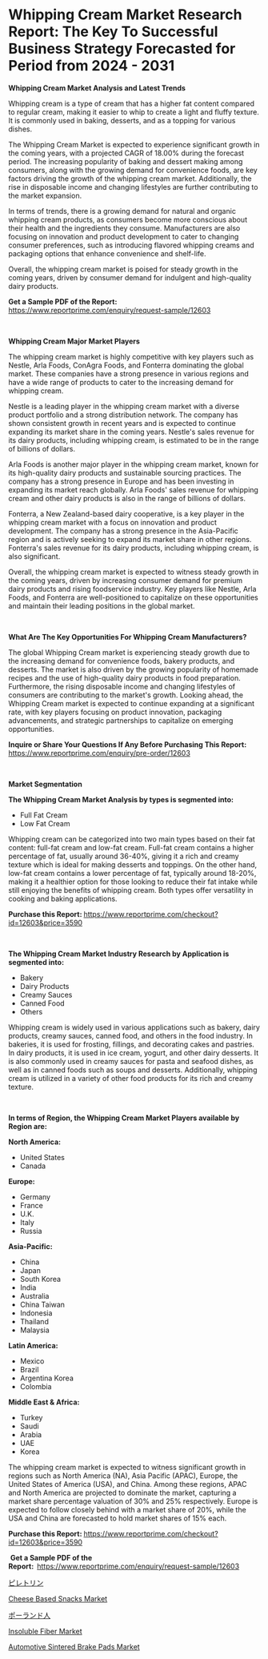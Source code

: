 <p><h1>Whipping Cream Market Research Report: The Key To Successful Business Strategy Forecasted for Period from 2024 - 2031</h1></p><p><strong>Whipping Cream Market Analysis and Latest Trends</strong></p>
<p><p>Whipping cream is a type of cream that has a higher fat content compared to regular cream, making it easier to whip to create a light and fluffy texture. It is commonly used in baking, desserts, and as a topping for various dishes.</p><p>The Whipping Cream Market is expected to experience significant growth in the coming years, with a projected CAGR of 18.00% during the forecast period. The increasing popularity of baking and dessert making among consumers, along with the growing demand for convenience foods, are key factors driving the growth of the whipping cream market. Additionally, the rise in disposable income and changing lifestyles are further contributing to the market expansion.</p><p>In terms of trends, there is a growing demand for natural and organic whipping cream products, as consumers become more conscious about their health and the ingredients they consume. Manufacturers are also focusing on innovation and product development to cater to changing consumer preferences, such as introducing flavored whipping creams and packaging options that enhance convenience and shelf-life.</p><p>Overall, the whipping cream market is poised for steady growth in the coming years, driven by consumer demand for indulgent and high-quality dairy products.</p></p>
<p><strong>Get a Sample PDF of the Report:&nbsp;</strong> <a href="https://www.reportprime.com/enquiry/request-sample/12603">https://www.reportprime.com/enquiry/request-sample/12603</a></p>
<p>&nbsp;</p>
<p><strong>Whipping Cream Major Market Players</strong></p>
<p><p>The whipping cream market is highly competitive with key players such as Nestle, Arla Foods, ConAgra Foods, and Fonterra dominating the global market. These companies have a strong presence in various regions and have a wide range of products to cater to the increasing demand for whipping cream.</p><p>Nestle is a leading player in the whipping cream market with a diverse product portfolio and a strong distribution network. The company has shown consistent growth in recent years and is expected to continue expanding its market share in the coming years. Nestle's sales revenue for its dairy products, including whipping cream, is estimated to be in the range of billions of dollars.</p><p>Arla Foods is another major player in the whipping cream market, known for its high-quality dairy products and sustainable sourcing practices. The company has a strong presence in Europe and has been investing in expanding its market reach globally. Arla Foods' sales revenue for whipping cream and other dairy products is also in the range of billions of dollars.</p><p>Fonterra, a New Zealand-based dairy cooperative, is a key player in the whipping cream market with a focus on innovation and product development. The company has a strong presence in the Asia-Pacific region and is actively seeking to expand its market share in other regions. Fonterra's sales revenue for its dairy products, including whipping cream, is also significant.</p><p>Overall, the whipping cream market is expected to witness steady growth in the coming years, driven by increasing consumer demand for premium dairy products and rising foodservice industry. Key players like Nestle, Arla Foods, and Fonterra are well-positioned to capitalize on these opportunities and maintain their leading positions in the global market.</p></p>
<p>&nbsp;</p>
<p><strong>What Are The Key Opportunities For Whipping Cream Manufacturers?</strong></p>
<p><p>The global Whipping Cream market is experiencing steady growth due to the increasing demand for convenience foods, bakery products, and desserts. The market is also driven by the growing popularity of homemade recipes and the use of high-quality dairy products in food preparation. Furthermore, the rising disposable income and changing lifestyles of consumers are contributing to the market's growth. Looking ahead, the Whipping Cream market is expected to continue expanding at a significant rate, with key players focusing on product innovation, packaging advancements, and strategic partnerships to capitalize on emerging opportunities.</p></p>
<p><strong>Inquire or Share Your Questions If Any Before Purchasing This Report:</strong> <a href="https://www.reportprime.com/enquiry/pre-order/12603">https://www.reportprime.com/enquiry/pre-order/12603</a></p>
<p>&nbsp;</p>
<p><strong>Market Segmentation</strong></p>
<p><strong>The Whipping Cream Market Analysis by types is segmented into:</strong></p>
<p><ul><li>Full Fat Cream</li><li>Low Fat Cream</li></ul></p>
<p><p>Whipping cream can be categorized into two main types based on their fat content: full-fat cream and low-fat cream. Full-fat cream contains a higher percentage of fat, usually around 36-40%, giving it a rich and creamy texture which is ideal for making desserts and toppings. On the other hand, low-fat cream contains a lower percentage of fat, typically around 18-20%, making it a healthier option for those looking to reduce their fat intake while still enjoying the benefits of whipping cream. Both types offer versatility in cooking and baking applications.</p></p>
<p><strong>Purchase this Report:&nbsp;</strong><a href="https://www.reportprime.com/checkout?id=12603&price=3590">https://www.reportprime.com/checkout?id=12603&price=3590</a></p>
<p>&nbsp;</p>
<p><strong>The Whipping Cream Market Industry Research by Application is segmented into:</strong></p>
<p><ul><li>Bakery</li><li>Dairy Products</li><li>Creamy Sauces</li><li>Canned Food</li><li>Others</li></ul></p>
<p><p>Whipping cream is widely used in various applications such as bakery, dairy products, creamy sauces, canned food, and others in the food industry. In bakeries, it is used for frosting, fillings, and decorating cakes and pastries. In dairy products, it is used in ice cream, yogurt, and other dairy desserts. It is also commonly used in creamy sauces for pasta and seafood dishes, as well as in canned foods such as soups and desserts. Additionally, whipping cream is utilized in a variety of other food products for its rich and creamy texture.</p></p>
<p>&nbsp;</p>
<p><strong>In terms of Region, the Whipping Cream Market Players available by Region are:</strong></p>
<p>
    <p> <strong> North America: </strong>
        <ul>
            <li>United States</li>
            <li>Canada</li>
        </ul>
        </p> 
    <p> <strong> Europe: </strong>
        <ul>
            <li>Germany</li>
            <li>France</li>
            <li>U.K.</li>
            <li>Italy</li>
            <li>Russia</li>
        </ul>
        </p> 
    <p> <strong> Asia-Pacific: </strong>
        <ul>
            <li>China</li>
            <li>Japan</li>
            <li>South Korea</li>
            <li>India</li>
            <li>Australia</li>
            <li>China Taiwan</li>
            <li>Indonesia</li>
            <li>Thailand</li>
            <li>Malaysia</li>
        </ul>
        </p> 
    <p> <strong> Latin America: </strong>
        <ul>
            <li>Mexico</li>
            <li>Brazil</li>
            <li>Argentina Korea</li>
            <li>Colombia</li>
        </ul>
        </p> 
    <p> <strong> Middle East & Africa: </strong>
        <ul>
            <li>Turkey</li>
            <li>Saudi</li>
            <li>Arabia</li>
            <li>UAE</li>
            <li>Korea</li>
        </ul>
    </p>
    </p>
<p><p>The whipping cream market is expected to witness significant growth in regions such as North America (NA), Asia Pacific (APAC), Europe, the United States of America (USA), and China. Among these regions, APAC and North America are projected to dominate the market, capturing a market share percentage valuation of 30% and 25% respectively. Europe is expected to follow closely behind with a market share of 20%, while the USA and China are forecasted to hold market shares of 15% each.</p></p>
<p><strong>Purchase this Report: </strong><a href="https://www.reportprime.com/checkout?id=12603&price=3590">https://www.reportprime.com/checkout?id=12603&price=3590</a></p>
<p>&nbsp;<strong>Get a Sample PDF of the Report:&nbsp;&nbsp;</strong><a href="https://www.reportprime.com/enquiry/request-sample/12603">https://www.reportprime.com/enquiry/request-sample/12603</a></p>
<p><strong></strong></p>
<p><p><a href="https://github.com/SantosDicki04/Market-Research-Report-List-1/blob/main/428087217215.md">ピレトリン</a></p><p><a href="https://github.com/jaidynmorantestelletmjzya/Market-Research-Report-List-2/blob/main/cheese-based-snacks-market.md">Cheese Based Snacks Market</a></p><p><a href="https://github.com/moulafa/Market-Research-Report-List-1/blob/main/535476917214.md">ポーランド人</a></p><p><a href="https://github.com/ruddyyedelwadw/Market-Research-Report-List-1/blob/main/insoluble-fiber-market.md">Insoluble Fiber Market</a></p><p><a href="https://issuu.com/reportprime-2/docs/automotive-sintered-brake-pads-market-size-2030.pp">Automotive Sintered Brake Pads Market</a></p></p>